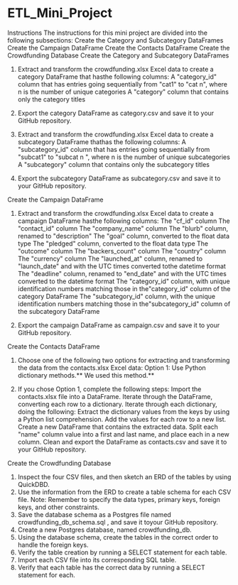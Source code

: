 # ETL_Mini_Project

Instructions
The instructions for this mini project are divided into the following subsections:
Create the Category and Subcategory DataFrames
Create the Campaign DataFrame
Create the Contacts DataFrame
Create the Crowdfunding Database
Create the Category and Subcategory DataFrames

1. Extract and transform the crowdfunding.xlsx
Excel data to create a category DataFrame that hasthe following columns:
A "category_id" column that has entries going sequentially from "cat1" to "cat n", where n is the number of unique categories
A "category" column that contains only the category titles

2. Export the category DataFrame as category.csv
and save it to your GitHub repository.

3. Extract and transform the crowdfunding.xlsx
Excel data to create a subcategory DataFrame thathas the following columns:
A "subcategory_id" column that has entries going sequentially from "subcat1" to "subcat n
", where n is the number of unique subcategories
A "subcategory" column that contains only the subcategory titles

4. Export the subcategory DataFrame as subcategory.csv
and save it to your GitHub repository.

Create the Campaign DataFrame
1. Extract and transform the crowdfunding.xlsx
Excel data to create a campaign DataFrame hasthe following columns:
The "cf_id" column
The "contact_id" column
The "company_name" column
The "blurb" column, renamed to "description"
The "goal" column, converted to the float
data type The "pledged" column, converted to the
float data type
The "outcome" column
The "backers_count" column
The "country" column
The "currency" column
The "launched_at" column, renamed to "launch_date" and with the UTC times converted tothe
datetime
format
The "deadline" column, renamed to "end_date" and with the UTC times converted to the
datetime format
The "category_id" column, with unique identification numbers matching those in the"category_id" column of the category DataFrame
The "subcategory_id" column, with the unique identification numbers matching those in the"subcategory_id" column of the subcategory DataFrame

2. Export the campaign DataFrame as campaign.csv
and save it to your GitHub repository.

Create the Contacts DataFrame
1. Choose one of the following two options for extracting and transforming the data from the
contacts.xlsx
Excel data:
Option 1:
Use Python dictionary methods.** We used this method.**

2. If you chose Option 1, complete the following steps:
Import the contacts.xlsx file into a DataFrame.
Iterate through the DataFrame, converting each row to a dictionary.
Iterate through each dictionary, doing the following:
Extract the dictionary values from the keys by using a Python list comprehension.
Add the values for each row to a new list.
Create a new DataFrame that contains the extracted data.
Split each "name" column value into a first and last name, and place each in a new column.
Clean and export the DataFrame as contacts.csv
and save it to your GitHub repository.

Create the Crowdfunding Database
1. Inspect the four CSV files, and then sketch an ERD of the tables by using
QuickDBD.
2. Use the information from the ERD to create a table schema for each CSV file.
Note:
Remember to specify the data types, primary keys, foreign keys, and other constraints.
3. Save the database schema as a Postgres file named
crowdfunding_db_schema.sql , and save it toyour GitHub repository.
4. Create a new Postgres database, named
crowdfunding_db.
5. Using the database schema, create the tables in the correct order to handle the foreign keys.
6. Verify the table creation by running a SELECT
statement for each table.
7. Import each CSV file into its corresponding SQL table.
8. Verify that each table has the correct data by running a
SELECT statement for each.
